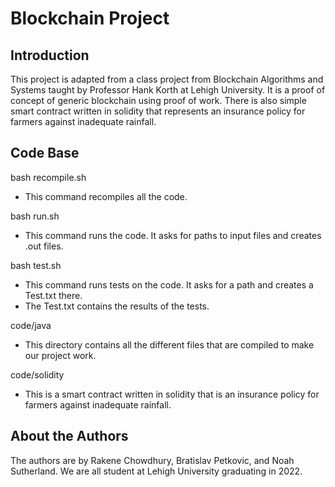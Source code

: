# Blockchain Project

## Introduction
This project is adapted from a class project from Blockchain Algorithms and Systems taught by Professor Hank Korth at Lehigh University. It is a proof of concept of generic blockchain using proof of work.  There is also simple smart contract written in solidity that represents an insurance policy for farmers against inadequate rainfall.

## Code Base
bash recompile.sh
- This command recompiles all the code.

bash run.sh
- This command runs the code.  It asks for paths to input files and creates .out files.

bash test.sh
- This command runs tests on the code. It asks for a path and creates a Test.txt there.
- The Test.txt contains the results of the tests.

code/java
- This directory contains all the different files that are compiled to make our project work.

code/solidity
- This is a smart contract written in solidity that is an insurance policy for farmers against inadequate rainfall.

## About the Authors
The authors are by Rakene Chowdhury, Bratislav Petkovic, and Noah Sutherland.  We are all student at Lehigh University graduating in 2022.
